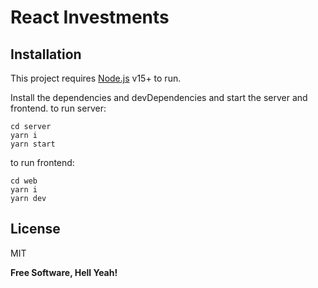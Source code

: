 # React Investments

## Installation

This project requires [Node.js](https://nodejs.org/) v15+ to run.

Install the dependencies and devDependencies and start the server and frontend.
to run server:

```shdillinger
cd server
yarn i
yarn start
```

to run frontend:

```shdillinger
cd web
yarn i
yarn dev
```

## License

MIT

**Free Software, Hell Yeah!**
